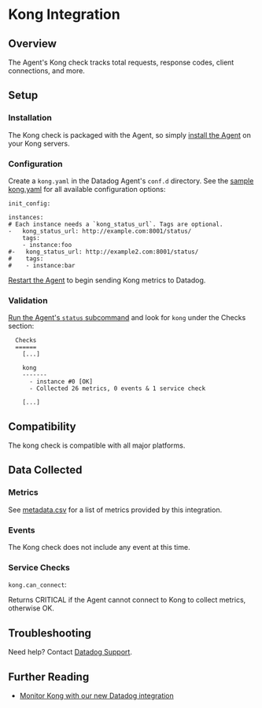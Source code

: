 # Kong Integration

## Overview

The Agent's Kong check tracks total requests, response codes, client connections, and more.

## Setup
### Installation

The Kong check is packaged with the Agent, so simply [install the Agent][1] on your Kong servers.

### Configuration

Create a `kong.yaml` in the Datadog Agent's `conf.d` directory. See the [sample kong.yaml][2] for all available configuration options:

```
init_config:

instances:
# Each instance needs a `kong_status_url`. Tags are optional.
-   kong_status_url: http://example.com:8001/status/
    tags:
    - instance:foo
#-   kong_status_url: http://example2.com:8001/status/
#    tags:
#    - instance:bar
```

[Restart the Agent][3] to begin sending Kong metrics to Datadog.

### Validation

[Run the Agent's `status` subcommand][4] and look for `kong` under the Checks section:

```
  Checks
  ======
    [...]

    kong
    -------
      - instance #0 [OK]
      - Collected 26 metrics, 0 events & 1 service check

    [...]
```

## Compatibility

The kong check is compatible with all major platforms.

## Data Collected
### Metrics

See [metadata.csv][5] for a list of metrics provided by this integration.

### Events
The Kong check does not include any event at this time.

### Service Checks

`kong.can_connect`:

Returns CRITICAL if the Agent cannot connect to Kong to collect metrics, otherwise OK.

## Troubleshooting
Need help? Contact [Datadog Support][6].

## Further Reading

* [Monitor Kong with our new Datadog integration][7]


[1]: https://app.datadoghq.com/account/settings#agent
[2]: https://github.com/DataDog/integrations-core/blob/master/kong/conf.yaml.example
[3]: https://docs.datadoghq.com/agent/faq/agent-commands/#start-stop-restart-the-agent
[4]: https://docs.datadoghq.com/agent/faq/agent-commands/#agent-status-and-information
[5]: https://github.com/DataDog/integrations-core/blob/master/kong/metadata.csv
[6]: http://docs.datadoghq.com/help/
[7]: https://www.datadoghq.com/blog/monitor-kong-datadog/

